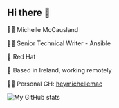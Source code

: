 ## Hi there 👋

🙋‍♀️ Michelle McCausland

👩‍🏫 Senior Technical Writer - Ansible

💼 Red Hat

📍 Based in Ireland, working remotely

👩‍💻 Personal GH: [heymichellemac](https://github.com/heymichellemac)

![My GitHub stats](https://github-readme-stats.vercel.app/api?username=michellemacrh&show_icons=true&theme=dracula)
